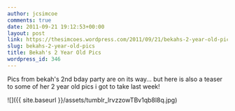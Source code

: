 ```yaml
---
author: jcsimcoe
comments: true
date: 2011-09-21 19:12:53+00:00
layout: post
link: https://thesimcoes.wordpress.com/2011/09/21/bekahs-2-year-old-pics/
slug: bekahs-2-year-old-pics
title: Bekah's 2 Year Old Pics
wordpress_id: 346
---
```


Pics from bekah's 2nd bday party are on its way… but here is also a teaser to some of her 2 year old pics i got to take last week!




![]({{ site.baseurl }}/assets/tumblr_lrvzzowTBv1qb8l8q.jpg)
